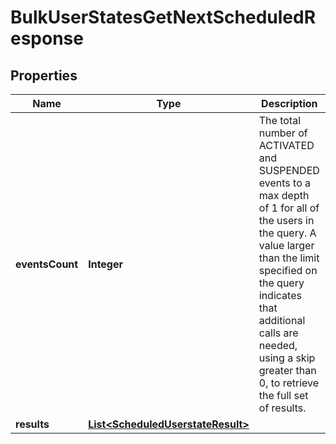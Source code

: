 

# BulkUserStatesGetNextScheduledResponse


## Properties

| Name | Type | Description | Notes |
|------------ | ------------- | ------------- | -------------|
|**eventsCount** | **Integer** | The total number of ACTIVATED and SUSPENDED events to a max depth of 1 for all of the users in the query. A value larger than the limit specified on the query indicates that additional calls are needed, using a skip greater than 0, to retrieve the full set of results. |  [optional] |
|**results** | [**List&lt;ScheduledUserstateResult&gt;**](ScheduledUserstateResult.md) |  |  [optional] |



